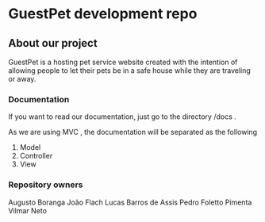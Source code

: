 # GuestPet development repo

## About our project

GuestPet is a hosting pet service website created with the intention of allowing
people to let their pets be in a safe house while they are traveling or away.

### Documentation

If you want to read our documentation, just go to the directory /docs .

As we are using MVC , the documentation will be separated as the following

1. Model
2. Controller
3. View 

### Repository owners
Augusto Boranga
João Flach
Lucas Barros de Assis
Pedro Foletto Pimenta
Vilmar Neto
